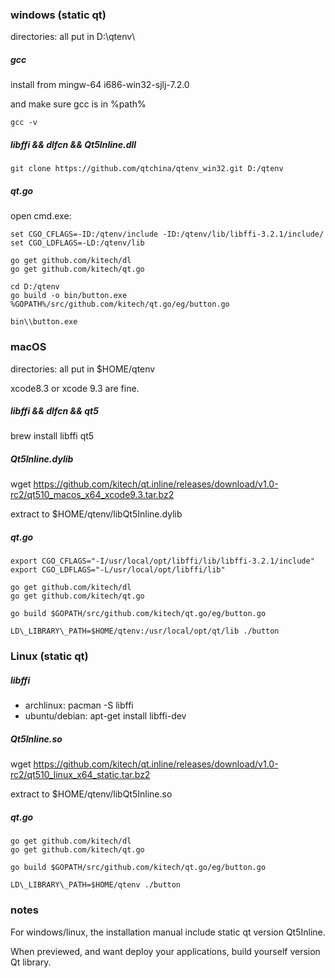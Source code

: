 

### windows (static qt)

directories: all put in D:\qtenv\

##### gcc

install from mingw-64 i686-win32-sjlj-7.2.0

and make sure gcc is in %path%

    gcc -v

##### libffi && dlfcn && Qt5Inline.dll

    git clone https://github.com/qtchina/qtenv_win32.git D:/qtenv

##### qt.go

open cmd.exe:

    set CGO_CFLAGS=-ID:/qtenv/include -ID:/qtenv/lib/libffi-3.2.1/include/
    set CGO_LDFLAGS=-LD:/qtenv/lib
    
    go get github.com/kitech/dl
    go get github.com/kitech/qt.go

    cd D:/qtenv
    go build -o bin/button.exe %GOPATH%/src/github.com/kitech/qt.go/eg/button.go

    bin\\button.exe


### macOS

directories: all put in $HOME/qtenv

xcode8.3 or xcode 9.3 are fine.

##### libffi && dlfcn && qt5

brew install libffi  qt5

##### Qt5Inline.dylib

wget https://github.com/kitech/qt.inline/releases/download/v1.0-rc2/qt510_macos_x64_xcode9.3.tar.bz2

extract to $HOME/qtenv/libQt5Inline.dylib

##### qt.go

    export CGO_CFLAGS="-I/usr/local/opt/libffi/lib/libffi-3.2.1/include"
    export CGO_LDFLAGS="-L/usr/local/opt/libffi/lib"
    
    go get github.com/kitech/dl
    go get github.com/kitech/qt.go

    go build $GOPATH/src/github.com/kitech/qt.go/eg/button.go

    LD\_LIBRARY\_PATH=$HOME/qtenv:/usr/local/opt/qt/lib ./button 


### Linux (static qt)

##### libffi

* archlinux: pacman -S libffi
* ubuntu/debian: apt-get install libffi-dev

##### Qt5Inline.so

wget https://github.com/kitech/qt.inline/releases/download/v1.0-rc2/qt510_linux_x64_static.tar.bz2

extract to $HOME/qtenv/libQt5Inline.so

##### qt.go

    go get github.com/kitech/dl
    go get github.com/kitech/qt.go

    go build $GOPATH/src/github.com/kitech/qt.go/eg/button.go

    LD\_LIBRARY\_PATH=$HOME/qtenv ./button 


### notes

For windows/linux, the installation manual include static qt version Qt5Inline.

When previewed, and want deploy your applications, build yourself version Qt library.

